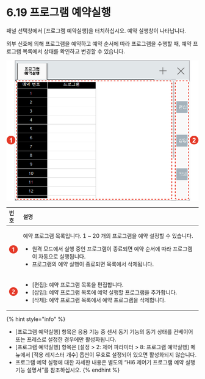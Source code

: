 # 6.19 프로그램 예약실행

패널 선택창에서 \[프로그램 예약실행\]을 터치하십시오. 예약 실행창이 나타납니다.

외부 신호에 의해 프로그램을 예약하고 예약 순서에 따라 프로그램을 수행할 때, 예약 프로그램 목록에서 상태를 확인하고 변경할 수 있습니다.

![그림 51 프로그램 예약 실행 화면](../_assets/image%20%28179%29%20%281%29%20%282%29.png)

<table>
  <thead>
    <tr>
      <th style="text-align:left">번호</th>
      <th style="text-align:left">설명</th>
    </tr>
  </thead>
  <tbody>
    <tr>
      <td style="text-align:left">
        <img src="../_assets/c1.png" alt/>
      </td>
      <td style="text-align:left">
        <p>예약 프로그램 목록입니다.
          1 ~ 20 개의 프로그램을 예약
          설정할 수 있습니다.</p>
        <ul>
          <li>원격 모드에서 실행 중인
            프로그램이 종료되면
            예약 순서에 따라 프로그램이
            자동으로 실행됩니다.</li>
          <li>프로그램의 예약 실행이
            종료되면 목록에서 삭제됩니다.</li>
        </ul>
      </td>
    </tr>
    <tr>
      <td style="text-align:left">
        <img src="../_assets/c2.png" alt/>
      </td>
      <td style="text-align:left">
        <ul>
          <li>[편집]: 예약 프로그램
            목록을 편집합니다.</li>
          <li>[삽입]: 예약 프로그램
            목록에 예약 실행할 프로그램을
            추가합니다.</li>
          <li>[삭제]: 예약 프로그램
            목록에서 예약 프로그램을
            삭제합니다.</li>
        </ul>
      </td>
    </tr>
  </tbody>
</table>

{% hint style="info" %}
* \[프로그램 예약실행\] 항목은 응용 기능 중 센서 동기 기능의 동기 상태를 컨베이어 또는 프레스로 설정한 경우에만 활성화됩니다.
* \[프로그램 예약실행\] 항목은 \[설정 &gt; 2: 제어 파라미터 &gt; 8: 프로그램 예약실행\] 메뉴에서 \[적용 레지스터 개수\] 옵션이 무효로 설정되어 있으면 활성화되지 않습니다.
* 프로그램 예약 실행에 대한 자세한 내용은 별도의 “Hi6 제어기 프로그램 예약 실행 기능 설명서”를 참조하십시오.
{% endhint %}

